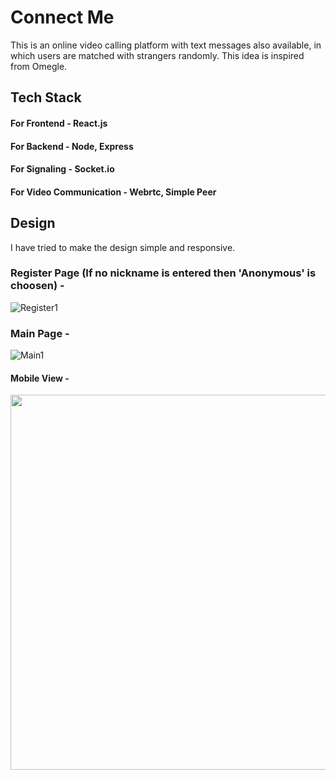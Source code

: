 # Connect Me
This is an online video calling platform with text messages also available, in which users are matched with strangers randomly. This idea is inspired from Omegle.


## Tech Stack
#### For Frontend - React.js
#### For Backend - Node, Express
#### For Signaling - Socket.io
#### For Video Communication - Webrtc, Simple Peer

## Design
I have tried to make the design simple and responsive.

### Register Page (If no nickname is entered then 'Anonymous' is choosen) -
![Register1](https://user-images.githubusercontent.com/55028717/147203077-cdfa6f63-88c1-4fac-a936-51e27a076703.JPG)

### Main Page - 
![Main1](https://user-images.githubusercontent.com/55028717/150480875-5f90db86-62d8-4417-b7b2-d2d00f5b0f14.JPG)


#### Mobile View -

<p align="center">
  <img src="https://user-images.githubusercontent.com/55028717/150480901-82a25460-3ae9-4285-ba34-5b0e9178ac88.JPG" height=600/>
</p>
